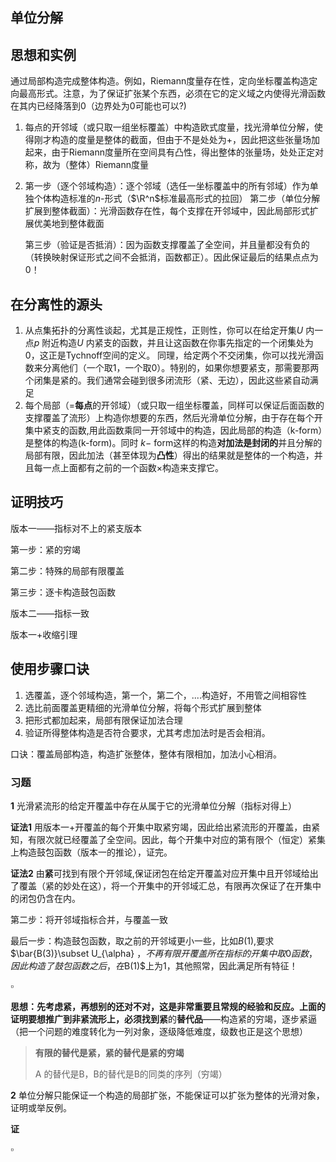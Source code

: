 ## 单位分解

## 思想和实例

通过局部构造完成整体构造。例如，Riemann度量存在性，定向坐标覆盖构造定向最高形式。注意，为了保证扩张某个东西，必须在它的定义域之内使得光滑函数在其内已经降落到0（边界处为0可能也可以?)

1. 每点的开邻域（或只取一组坐标覆盖）中构造欧式度量，找光滑单位分解，使得刚才构造的度量是整体的截面，但由于不是处处为+，因此把这些张量场加起来，由于Riemann度量所在空间具有凸性，得出整体的张量场，处处正定对称，故为（整体）Riemann度量

2. 第一步（逐个邻域构造）：逐个邻域（选任一坐标覆盖中的所有邻域）作为单独个体构造标准的$n$-形式（$\R^n$标准最高形式的拉回）
   第二步（单位分解扩展到整体截面）：光滑函数存在性，每个支撑在开邻域中，因此局部形式扩展优美地到整体截面

   第三步（验证是否抵消）：因为函数支撑覆盖了全空间，并且量都没有负的（转换映射保证形式之间不会抵消，函数都正）。因此保证最后的结果点点为0！



## 在分离性的源头

1. 从点集拓扑的分离性谈起，尤其是正规性，正则性，你可以在给定开集$U$ 内一点$p$ 附近构造$U$ 内紧支的函数，并且让这函数在你事先指定的一个闭集处为0，这正是Tychnoff空间的定义。
   同理，给定两个不交闭集，你可以找光滑函数来分离他们（一个取1，一个取0）。特别的，如果你想要紧支，那需要那两个闭集是紧的。我们通常会碰到很多闭流形（紧、无边），因此这些紧自动满足
2. 每个局部（=**每点**的开邻域）（或只取一组坐标覆盖，同样可以保证后面函数的支撑覆盖了流形）上构造你想要的东西，然后光滑单位分解，由于存在每个开集中紧支的函数,用此函数乘同一开邻域中的构造，因此局部的构造（k-form）是整体的构造(k-form)。同时 $k-$ form这样的构造**对加法是封闭的**并且分解的局部有限，因此加法（甚至体现为**凸性**）得出的结果就是整体的一个构造，并且每一点上面都有之前的一个函数×构造来支撑它。







## 证明技巧

版本一——指标对不上的紧支版本

第一步：紧的穷竭

第二步：特殊的局部有限覆盖

第三步：逐卡构造鼓包函数

版本二——指标一致

版本一+收缩引理



## 使用步骤口诀

1. 选覆盖，逐个邻域构造，第一个，第二个，....构造好，不用管之间相容性
2. 选比前面覆盖更精细的光滑单位分解，将每个形式扩展到整体
3. 把形式都加起来，局部有限保证加法合理
4. 验证所得整体构造是否符合要求，尤其考虑加法时是否会相消。



口诀：覆盖局部构造，构造扩张整体，整体有限相加，加法小心相消。







### 习题



**1** 光滑紧流形的给定开覆盖中存在从属于它的光滑单位分解（指标对得上）

**证法1** 用版本一+开覆盖的每个开集中取紧穷竭，因此给出紧流形的开覆盖，由紧知，有限次就已经覆盖了全空间。因此，每个开集中对应的第有限个（恒定）紧集上构造鼓包函数（版本一的推论），证完。

**证法2** 由**紧**可找到有限个开邻域,保证闭包在给定开覆盖对应开集中且开邻域给出了覆盖（紧的妙处在这），将一个开集中的开邻域汇总，有限再次保证了在开集中的闭包仍含在内。

第二步：将开邻域指标合并，与覆盖一致

最后一步：构造鼓包函数，取之前的开邻域更小一些，比如$B(1)$,要求$\bar{B(3)}\subset U_{\alpha} $，不再有限开覆盖所在指标的开集中取0函数，因此构造了鼓包函数之后，在$B(1)$上为1，其他照常，因此满足所有特征！

$\square$

**思想：先考虑紧，再想别的还对不对，这是非常重要且常规的经验和反应。**上面的证明要想推广到非紧流形上，必须找到**紧**的**替代品**——构造紧的穷竭，逐步紧逼（把一个问题的难度转化为一列对象，逐级降低难度，级数也正是这个思想）

> **有限的替代是紧，紧的替代是紧的穷竭**
>
> A 的替代是B，B的替代是B的同类的序列（穷竭）

**2** 单位分解只能保证一个构造的局部扩张，不能保证可以扩张为整体的光滑对象，证明或举反例。

**证** 

$\square$ 